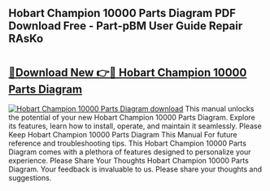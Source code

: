 ## Hobart Champion 10000 Parts Diagram PDF Download Free - Part-pBM User Guide Repair RAsKo

# <h2><a href="http://dfkcdhr.blite.top/?on=Hobart+Champion+10000+Parts+Diagram">🔗Download New 👉🔴 Hobart Champion 10000 Parts Diagram</a></h2>

[![Hobart Champion 10000 Parts Diagram download](https://i.imgur.com/lujVjoI.png)](http://dfkcdhr.blite.top/?on=Hobart+Champion+10000+Parts+Diagram)
This manual unlocks the potential of your new Hobart Champion 10000 Parts Diagram. Explore its features, learn how to install, operate, and maintain it seamlessly. Please Keep Hobart Champion 10000 Parts Diagram This Manual For future reference and troubleshooting tips. This Hobart Champion 10000 Parts Diagram comes with a plethora of features designed to personalize your experience. Please Share Your Thoughts Hobart Champion 10000 Parts Diagram. Your feedback is invaluable to us. Please share your thoughts and suggestions.
